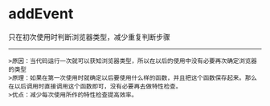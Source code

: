 addEvent
========

只在初次使用时判断浏览器类型，减少重复判断步骤
***

	>原因：当代码运行一次就可以获知浏览器类型，所以在以后的使用中没有必要再次确定浏览器的类型
	>原理：如果在第一次使用时就确定以后要使用什么样的函数，并且把这个函数保存起来。那么在以后调用时直接调用这个函数即可，没有必要再去做特性检查。
	>优点：减少每次使用所作的特性检查提高效率。

